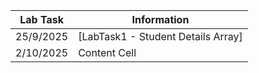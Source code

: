 | Lab Task  | Information |
| ------------- | ------------- |
| 25/9/2025  | [LabTask1 - Student Details Array]  |
| 2/10/2025  | Content Cell  |

                
